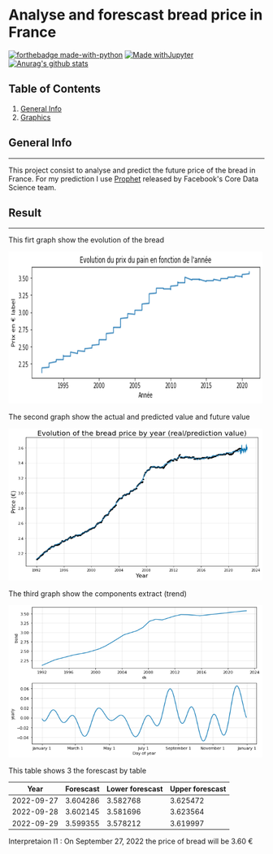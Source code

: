 # Analyse and forescast bread price in France
[![forthebadge made-with-python](http://ForTheBadge.com/images/badges/made-with-python.svg)](https://www.python.org/)
[![Made withJupyter](https://img.shields.io/badge/Made%20with-Jupyter-orange?style=for-the-badge&logo=Jupyter)](https://jupyter.org/try)
[![Anurag's github stats](https://github-readme-stats.vercel.app/api?username=Naereen&theme=blue-green)](https://github.com/anuraghazra/github-readme-stats)
## Table of Contents
1. [General Info](#general-info)
2. [Graphics](#result)

## General Info
***
This project consist to analyse and predict the future price of the bread in France.
For my prediction I use [Prophet](https://github.com/facebook/prophet) released by Facebook's Core Data Science team.

## Result
***
This firt graph show the evolution of the bread

<img src="res/price_evolution_by_year.png" width="500" height="300" />

The second graph show the actual and predicted value and future value

<img src="res/forescast_graph.png" width="500" height="300" />

The third graph show the components extract (trend)

<img src="res/forescast_graph_components.png" width="500" height="300" />

This table shows 3 the forescast by table

 Year | Forescast | Lower forescast | Upper forescast |
 --- | --- | --- |--- |
2022-09-27 | 3.604286 | 3.582768 | 3.625472 |
2022-09-28 | 3.602145 | 3.581696 | 3.623564 |
2022-09-29 | 3.599355 | 3.578212 | 3.619997 |

Interpretaion l1 : On September 27, 2022 the price of bread will be 3.60 € 
